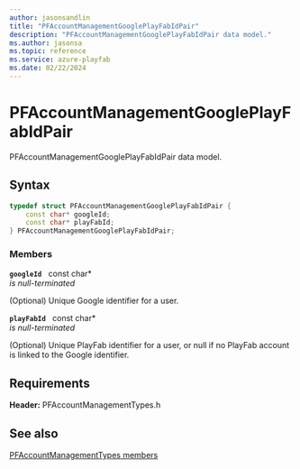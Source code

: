 ```yaml
---
author: jasonsandlin
title: "PFAccountManagementGooglePlayFabIdPair"
description: "PFAccountManagementGooglePlayFabIdPair data model."
ms.author: jasonsa
ms.topic: reference
ms.service: azure-playfab
ms.date: 02/22/2024
---
```


# PFAccountManagementGooglePlayFabIdPair  

PFAccountManagementGooglePlayFabIdPair data model.  

## Syntax  
  
```cpp
typedef struct PFAccountManagementGooglePlayFabIdPair {  
    const char* googleId;  
    const char* playFabId;  
} PFAccountManagementGooglePlayFabIdPair;  
```
  
### Members  
  
**`googleId`** &nbsp; const char*  
*is null-terminated*  
  
(Optional) Unique Google identifier for a user.
  
**`playFabId`** &nbsp; const char*  
*is null-terminated*  
  
(Optional) Unique PlayFab identifier for a user, or null if no PlayFab account is linked to the Google identifier.
  
  
## Requirements  
  
**Header:** PFAccountManagementTypes.h
  
## See also  
[PFAccountManagementTypes members](../pfaccountmanagementtypes_members.md)  

  
  
